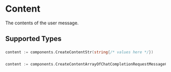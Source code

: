 # Content

The contents of the user message.



## Supported Types

### 

```go
content := components.CreateContentStr(string{/* values here */})
```

### 

```go
content := components.CreateContentArrayOfChatCompletionRequestMessageContentPart([]components.ChatCompletionRequestMessageContentPart{/* values here */})
```

